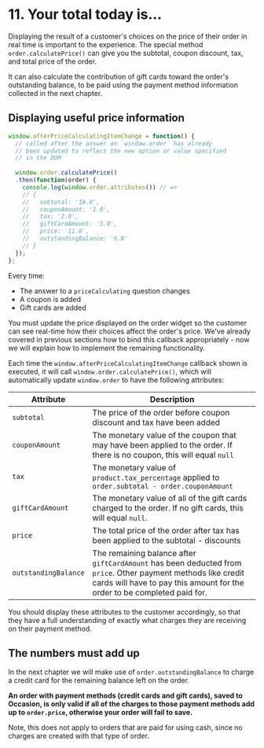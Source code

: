 # 11. Your total today is...

Displaying the result of a customer's choices on the price of their order in real time is important to the experience. The special method `order.calculatePrice()`
can give you the subtotal, coupon discount, tax, and total price of the order.

It can also calculate the contribution of gift cards toward
the order's outstanding balance, to be paid using the payment method information collected in the next chapter.

## Displaying useful price information

```javascript
window.afterPriceCalculatingItemChange = function() {
  // called after the answer on `window.order` has already
  // been updated to reflect the new option or value specified
  // in the DOM
  
  window.order.calculatePrice()
  .then(function(order) {
    console.log(window.order.attributes()) // =>
    // {
    //   subtotal: '10.0',
    //   couponAmount: '1.0',
    //   tax: '2.0',
    //   giftCardAmount: '5.0',
    //   price: '11.0',
    //   outstandingBalance: '6.0'
    // }
  });
};
```

Every time:

* The answer to a `priceCalculating` question changes
* A coupon is added
* Gift cards are added

You must update the price displayed on the order widget
so the customer can see real-time how their choices affect the order's price. We've already covered in previous sections how to bind this callback appropriately - now we will explain how to
implement the remaining functionality.

Each time the `window.afterPriceCalculatingItemChange` callback shown is executed, it will call `window.order.calculatePrice()`,
which will automatically update `window.order` to have the following attributes:

Attribute | Description
--------- |  -----------
`subtotal` | The price of the order before coupon discount and tax have been added
`couponAmount` | The monetary value of the coupon that may have been applied to the order. If there is no coupon, this will equal `null`
`tax` | The monetary value of `product.tax_percentage` applied to `order.subtotal - order.couponAmount`
`giftCardAmount` | The monetary value of all of the gift cards charged to the order. If no gift cards, this will equal `null`.
`price` | The total price of the order after tax has been applied to the subtotal - discounts
`outstandingBalance` | The remaining balance after `giftCardAmount` has been deducted from `price`. Other payment methods like credit cards will have to pay this amount for the order to be completed paid for.

You should display these attributes to the customer accordingly, so that they have a full understanding of exactly what charges they are receiving on their
payment method.

## The numbers must add up

In the next chapter we will make use of `order.outstandingBalance` to charge a credit card for the remaining balance
left on the order.

**An order with payment methods (credit cards and gift cards), saved to Occasion, is only valid if all of the charges
to those payment methods add up to `order.price`, otherwise your order will fail to save.**

Note, this does not apply to orders that are paid for using cash, since no charges are created with that type of order.